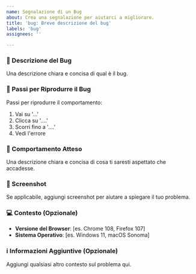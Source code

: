 ```yaml
---
name: Segnalazione di un Bug
about: Crea una segnalazione per aiutarci a migliorare.
title: 'bug: Breve descrizione del bug'
labels: 'bug'
assignees: ''

---
```


### 🐞 Descrizione del Bug
Una descrizione chiara e concisa di qual è il bug.

### 👣 Passi per Riprodurre il Bug
Passi per riprodurre il comportamento:
1. Vai su '...'
2. Clicca su '....'
3. Scorri fino a '....'
4. Vedi l'errore

### 🤔 Comportamento Atteso
Una descrizione chiara e concisa di cosa ti saresti aspettato che accadesse.

### 📸 Screenshot
Se applicabile, aggiungi screenshot per aiutare a spiegare il tuo problema.

### 💻 Contesto (Opzionale)
- **Versione del Browser**: [es. Chrome 108, Firefox 107]
- **Sistema Operativo**: [es. Windows 11, macOS Sonoma]

### ℹ️ Informazioni Aggiuntive (Opzionale)
Aggiungi qualsiasi altro contesto sul problema qui. 